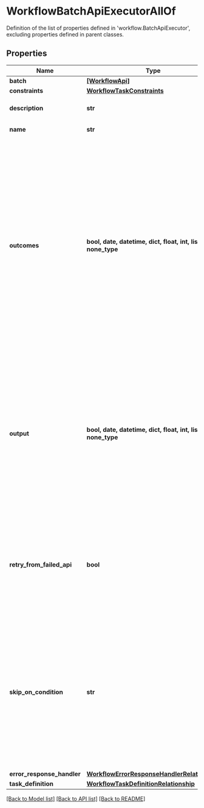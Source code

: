 # WorkflowBatchApiExecutorAllOf

Definition of the list of properties defined in 'workflow.BatchApiExecutor', excluding properties defined in parent classes.
## Properties
Name | Type | Description | Notes
------------ | ------------- | ------------- | -------------
**batch** | [**[WorkflowApi]**](WorkflowApi.md) |  | [optional] 
**constraints** | [**WorkflowTaskConstraints**](WorkflowTaskConstraints.md) |  | [optional] 
**description** | **str** | A detailed description about the batch APIs. | [optional] 
**name** | **str** | Name for the batch API task. | [optional] 
**outcomes** | **bool, date, datetime, dict, float, int, list, str, none_type** | All the possible outcomes of this task are captured here. Outcomes property is a collection property of type workflow.Outcome objects. The outcomes can be mapped to the message to be shown. The outcomes are evaluated in the order they are given. At the end of the outcomes list, an catchall success/fail outcome can be added with condition as &#39;true&#39;. This is an optional property and if not specified the task will be marked as success. | [optional] 
**output** | **bool, date, datetime, dict, float, int, list, str, none_type** | Intersight Orchestrator allows the extraction of required values from API responses using the API response grammar. These extracted values can be mapped to task output parameters defined in task definition. The mapping of API output parameters to the task output parameters is provided as JSON in this property. | [optional] 
**retry_from_failed_api** | **bool** | When an execution of a nth API in the Batch fails, Retry from falied API flag indicates if the execution should start from the nth API or the first API during task retry. By default the value is set to false. | [optional] 
**skip_on_condition** | **str** | The skip expression, if provided, allows the batch API executor to skip the task execution when the given expression evaluates to true. The expression is given as such a golang template that has to be evaluated to a final content true/false. The expression is an optional and in case not provided, the API will always be executed. | [optional] 
**error_response_handler** | [**WorkflowErrorResponseHandlerRelationship**](WorkflowErrorResponseHandlerRelationship.md) |  | [optional] 
**task_definition** | [**WorkflowTaskDefinitionRelationship**](WorkflowTaskDefinitionRelationship.md) |  | [optional] 

[[Back to Model list]](../README.md#documentation-for-models) [[Back to API list]](../README.md#documentation-for-api-endpoints) [[Back to README]](../README.md)


